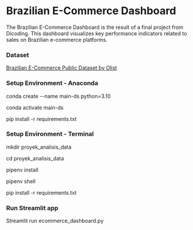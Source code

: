 # Brazilian E-Commerce Dashboard
The Brazilian E-Commerce Dashboard is the result of a final project from Dicoding. 
This dashboard visualizes key performance indicators related to sales on Brazilian e-commerce platforms.

### Dataset
[Brazilian E-Commerce Public Dataset by Olist](https://www.kaggle.com/datasets/olistbr/brazilian-ecommerce)

### Setup Environment - Anaconda
conda create --name main-ds python=3.10

conda activate main-ds

pip install -r requirements.txt

### Setup Environment - Terminal
mkdir proyek_analisis_data

cd proyek_analisis_data

pipenv install

pipenv shell

pip install -r requirements.txt

### Run Streamlit app
Streamlit run ecommerce_dashboard.py
